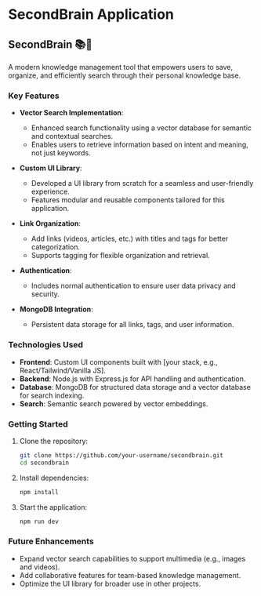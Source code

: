 # SecondBrain Application

## SecondBrain 📚🧠  
A modern knowledge management tool that empowers users to save, organize, and efficiently search through their personal knowledge base.

### Key Features  
- **Vector Search Implementation**:  
  - Enhanced search functionality using a vector database for semantic and contextual searches.  
  - Enables users to retrieve information based on intent and meaning, not just keywords.

- **Custom UI Library**:  
  - Developed a UI library from scratch for a seamless and user-friendly experience.  
  - Features modular and reusable components tailored for this application.

- **Link Organization**:  
  - Add links (videos, articles, etc.) with titles and tags for better categorization.  
  - Supports tagging for flexible organization and retrieval.  

- **Authentication**:  
  - Includes normal authentication to ensure user data privacy and security.  

- **MongoDB Integration**:  
  - Persistent data storage for all links, tags, and user information.

### Technologies Used  
- **Frontend**: Custom UI components built with [your stack, e.g., React/Tailwind/Vanilla JS].  
- **Backend**: Node.js with Express.js for API handling and authentication.  
- **Database**: MongoDB for structured data storage and a vector database for search indexing.  
- **Search**: Semantic search powered by vector embeddings.

### Getting Started  
1. Clone the repository:  
   ```bash
   git clone https://github.com/your-username/secondbrain.git
   cd secondbrain
   ```
2. Install dependencies:  
   ```bash
   npm install
   ```
3. Start the application:  
   ```bash
   npm run dev
   ```

### Future Enhancements  
- Expand vector search capabilities to support multimedia (e.g., images and videos).  
- Add collaborative features for team-based knowledge management.  
- Optimize the UI library for broader use in other projects.
